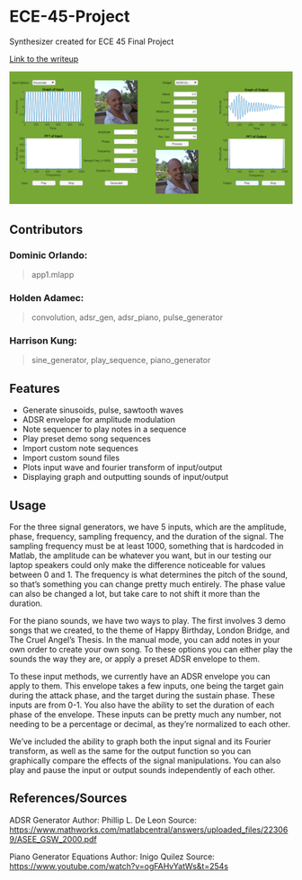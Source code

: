# ECE-45-Project

Synthesizer created for ECE 45 Final Project

[Link to the writeup](https://docs.google.com/document/d/1Q8SJYe2-iq4O8vgneqVcoOJftZLQSdlxxON483gE5Ms/edit?usp=sharing)

![Project Gui](https://github.com/dom500d/ECE-45-Project/blob/c2678186926acf2eea4fbfdfd02d6feb87a55590/joe%20chill.PNG)

## Contributors

### Dominic Orlando:
>app1.mlapp
### Holden Adamec:
>convolution, adsr_gen, adsr_piano, pulse_generator
### Harrison Kung:
>sine_generator, play_sequence, piano_generator

## Features

- Generate sinusoids, pulse, sawtooth waves
- ADSR envelope for amplitude modulation
- Note sequencer to play notes in a sequence 
- Play preset demo song sequences
- Import custom note sequences
- Import custom sound files
- Plots input wave and fourier transform of input/output
- Displaying graph and outputting sounds of input/output

## Usage
For the three signal generators, we have 5 inputs, which are the amplitude, phase, frequency, sampling frequency,
and the duration of the signal. The sampling frequency must be at least 1000, something that is hardcoded in Matlab, 
the amplitude can be whatever you want, but in our testing our laptop speakers could only make the difference noticeable 
for values between 0 and 1. The frequency is what determines the pitch of the sound, so that’s something you can change 
pretty much entirely. The phase value can also be changed a lot, but take care to not shift it more than the duration.

For the piano sounds, we have two ways to play. The first involves 3 demo songs that we created, to the theme of 
Happy Birthday, London Bridge, and The Cruel Angel’s Thesis. In the manual mode, you can add notes in your own 
order to create your own song. To these options you can either play the sounds the way they are, or apply a preset
ADSR envelope to them.

To these input methods, we currently have an ADSR envelope you can apply to them. This envelope takes a few inputs, 
one being the target gain during the attack phase, and the target during the sustain phase. These inputs are from 0-1. 
You also have the ability to set the duration of each phase of the envelope. These inputs can be pretty much any 
number, not needing to be a percentage or decimal, as they’re normalized to each other. 

We’ve included the ability to graph both the input signal and its Fourier transform, as well as the same for the 
output function so you can graphically compare the effects of the signal manipulations. You can also play and 
pause the input or output sounds independently of each other.

## References/Sources

ADSR Generator
Author: Phillip L. De Leon
Source: https://www.mathworks.com/matlabcentral/answers/uploaded_files/223069/ASEE_GSW_2000.pdf

Piano Generator Equations
Author: Inigo Quilez
Source: https://www.youtube.com/watch?v=ogFAHvYatWs&t=254s
